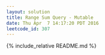 ```yaml
---
layout: solution
title: Range Sum Query - Mutable
date: Thu Apr  7 14:17:20 PDT 2016
leetcode_id: 307
---
```

{% include_relative README.md %}
